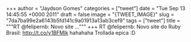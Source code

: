 
+++
author = "Jaydson Gomes"
categories = ["tweet"]
date = "Tue Sep 13 14:45:55 +0000 2011"
draft = false
image = "{TWEET_IMAGE}"
slug = "7da7ba99e2a6143b5fd141c9a01913a13ab3cef9"
tags = ["tweet"]
title = """RT @felipernb: Novo site ..."""
+++
RT @felipernb: Novo site do Ruby Brasil: http://t.co/y1BFMlk hahahaha Trollada epica :D
